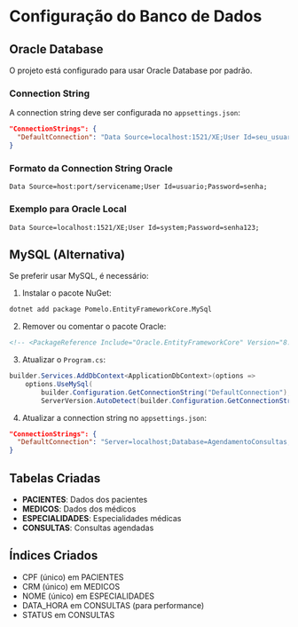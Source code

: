 # Configuração do Banco de Dados

## Oracle Database

O projeto está configurado para usar Oracle Database por padrão.

### Connection String
A connection string deve ser configurada no `appsettings.json`:

```json
"ConnectionStrings": {
  "DefaultConnection": "Data Source=localhost:1521/XE;User Id=seu_usuario;Password=sua_senha;"
}
```

### Formato da Connection String Oracle
```
Data Source=host:port/servicename;User Id=usuario;Password=senha;
```

### Exemplo para Oracle Local
```
Data Source=localhost:1521/XE;User Id=system;Password=senha123;
```

## MySQL (Alternativa)

Se preferir usar MySQL, é necessário:

1. Instalar o pacote NuGet:
```bash
dotnet add package Pomelo.EntityFrameworkCore.MySql
```

2. Remover ou comentar o pacote Oracle:
```xml
<!-- <PackageReference Include="Oracle.EntityFrameworkCore" Version="8.23.60" /> -->
```

3. Atualizar o `Program.cs`:
```csharp
builder.Services.AddDbContext<ApplicationDbContext>(options =>
    options.UseMySql(
        builder.Configuration.GetConnectionString("DefaultConnection"),
        ServerVersion.AutoDetect(builder.Configuration.GetConnectionString("DefaultConnection"))));
```

4. Atualizar a connection string no `appsettings.json`:
```json
"ConnectionStrings": {
  "DefaultConnection": "Server=localhost;Database=AgendamentoConsultas;User=root;Password=sua_senha;"
}
```

## Tabelas Criadas

- **PACIENTES**: Dados dos pacientes
- **MEDICOS**: Dados dos médicos
- **ESPECIALIDADES**: Especialidades médicas
- **CONSULTAS**: Consultas agendadas

## Índices Criados

- CPF (único) em PACIENTES
- CRM (único) em MEDICOS
- NOME (único) em ESPECIALIDADES
- DATA_HORA em CONSULTAS (para performance)
- STATUS em CONSULTAS


